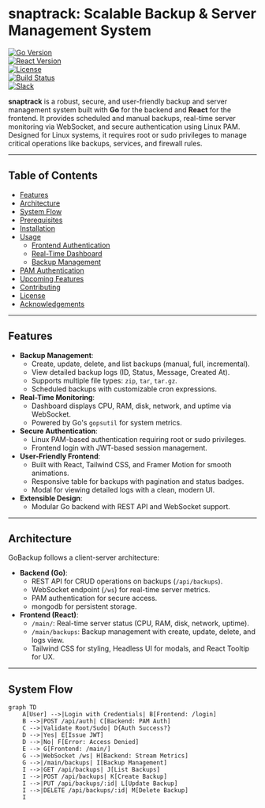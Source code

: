 # snaptrack: Scalable Backup & Server Management System
[![Go Version](https://img.shields.io/badge/Go-1.22+-00ADD8)](https://golang.org/)  
[![React Version](https://img.shields.io/badge/React-18.2+-61DAFB)](https://reactjs.org/)  
[![License](https://img.shields.io/badge/License-MIT-green)](LICENSE)  
[![Build Status](https://img.shields.io/github/workflow/status/maheshbhatiya73/snaptrack/build)](https://github.com/maheshbhatiya73/snaptrack/actions)  
[![Slack](https://img.shields.io/badge/Slack-Join%20Us-blue)](https://slack.golangbridge.org/)

**snaptrack** is a robust, secure, and user-friendly backup and server management system built with **Go** for the backend and **React** for the frontend. It provides scheduled and manual backups, real-time server monitoring via WebSocket, and secure authentication using Linux PAM. Designed for Linux systems, it requires root or sudo privileges to manage critical operations like backups, services, and firewall rules.

---

## Table of Contents
- [Features](#features)
- [Architecture](#architecture)
- [System Flow](#system-flow)
- [Prerequisites](#prerequisites)
- [Installation](#installation)
- [Usage](#usage)
  - [Frontend Authentication](#frontend-authentication)
  - [Real-Time Dashboard](#real-time-dashboard)
  - [Backup Management](#backup-management)
- [PAM Authentication](#pam-authentication)
- [Upcoming Features](#upcoming-features)
- [Contributing](#contributing)
- [License](#license)
- [Acknowledgements](#acknowledgements)

---

## Features

- **Backup Management**:
  - Create, update, delete, and list backups (manual, full, incremental).
  - View detailed backup logs (ID, Status, Message, Created At).
  - Supports multiple file types: `zip`, `tar`, `tar.gz`.
  - Scheduled backups with customizable cron expressions.
- **Real-Time Monitoring**:
  - Dashboard displays CPU, RAM, disk, network, and uptime via WebSocket.
  - Powered by Go's `gopsutil` for system metrics.
- **Secure Authentication**:
  - Linux PAM-based authentication requiring root or sudo privileges.
  - Frontend login with JWT-based session management.
- **User-Friendly Frontend**:
  - Built with React, Tailwind CSS, and Framer Motion for smooth animations.
  - Responsive table for backups with pagination and status badges.
  - Modal for viewing detailed logs with a clean, modern UI.
- **Extensible Design**:
  - Modular Go backend with REST API and WebSocket support.

---

## Architecture

GoBackup follows a client-server architecture:

- **Backend (Go)**:
  - REST API for CRUD operations on backups (`/api/backups`).
  - WebSocket endpoint (`/ws`) for real-time server metrics.
  - PAM authentication for secure access.
  - mongodb for persistent storage.
- **Frontend (React)**:
  - `/main/`: Real-time server status (CPU, RAM, disk, network, uptime).
  - `/main/backups`: Backup management with create, update, delete, and logs view.
  - Tailwind CSS for styling, Headless UI for modals, and React Tooltip for UX.

---

## System Flow

```mermaid
graph TD
    A[User] -->|Login with Credentials| B[Frontend: /login]
    B -->|POST /api/auth| C[Backend: PAM Auth]
    C -->|Validate Root/Sudo| D{Auth Success?}
    D -->|Yes| E[Issue JWT]
    D -->|No| F[Error: Access Denied]
    E --> G[Frontend: /main/]
    G -->|WebSocket /ws| H[Backend: Stream Metrics]
    G -->|/main/backups| I[Backup Management]
    I -->|GET /api/backups| J[List Backups]
    I -->|POST /api/backups| K[Create Backup]
    I -->|PUT /api/backups/:id| L[Update Backup]
    I -->|DELETE /api/backups/:id| M[Delete Backup]
    I
